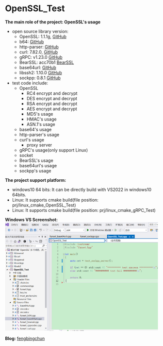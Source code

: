 # OpenSSL_Test
**The main role of the project: OpenSSL's usage**  
- open source library version:
	- OpenSSL: 1.1.1g, [GitHub](https://github.com/openssl/openssl/releases/tag/OpenSSL_1_1_1g)
	- b64: [GitHub](https://github.com/littlstar/b64.c)
	- http-parser: [GitHub](https://github.com/nodejs/http-parser)
	- curl: 7.82.0, [GitHub](https://github.com/curl/curl)
	- gRPC: v1.23.0 [GitHub](https://github.com/grpc/grpc)
	- BearSSL: acc70b1 [BearSSL](https://bearssl.org/)
	- base64url: [GitHub](https://github.com/nkolban/esp32-snippets/tree/master/cloud/GCP/JWT)
	- libssh2: 1.10.0 [GitHub](https://github.com/libssh2/libssh2)
	- sockpp: 0.8.1 [GitHub](https://github.com/fpagliughi/sockpp)
- test code include:
	- OpenSSL
		- RC4 encrypt and decrypt
		- DES encrypt and decrypt
		- RSA encrypt and decrypt
		- AES encrypt and decrypt
		- MD5's usage
		- HMAC's usage
		- ASN.1's usage
	- base64's usage
	- http-parser's usage
	- curl's usage
		- proxy server
	- gRPC's usage(only support Linux)
	- socket
	- BearSSL's usage
	- base64url's usage
	- sockpp's usage

**The project support platform:** 
- windows10 64 bits: It can be directly build with VS2022 in windows10 64bits.
- Linux: It supports cmake build(file position: prj/linux_cmake_OpenSSL_Test)
- Linux: It supports cmake build(file position: prj/linux_cmake_gRPC_Test)

**Windows VS Screenshot:**  
![](prj/x86_x64/Screenshot.png)

**Blog:** [fengbingchun](https://blog.csdn.net/fengbingchun/article/category/2628015)
